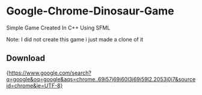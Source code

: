 # Google-Chrome-Dinosaur-Game
Simple Game Created In C++ Using SFML

Note: I did not create this game i just made a clone of it

## Download

{https://www.google.com/search?q=google&oq=google&aqs=chrome..69i57j69i60l3j69i59l2.2053j0j7&sourceid=chrome&ie=UTF-8}
